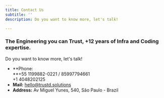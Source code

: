```yaml
---
title: Contact Us
subtitle: ''
description: Do you want to know more, let's talk!

---
```

### The Engineering you can Trust, +12 years of Infra and Coding expertise.

Do you want to know more, let's talk!

* **Phone:  
  **+55 1199882-0221 / 85997794661  
  \+1 4048202125
* **Mail:** hello@trustd.solutions
* **Address:** Av Miguel Yunes, 540, São Paulo - Brazil